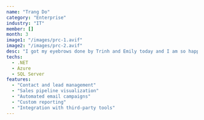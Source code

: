```yaml
---
name: "Trang Do"
category: "Enterprise"
industry: "IT"
member: []
month: 3
image1: "/images/prc-1.avif"
image2: "/images/prc-2.avif"
desc: "I got my eyebrows done by Trinh and Emily today and I am so happy with how everything turned out. I got my eyebrows microbladed about 6 years ago and the lady that did my eyebrows left them uneven. I thought that it wasn’t possible to fix but they not only fixed the unevenness, everything turned out so natural and not bolded like most place. I highly recommend this place to everyone that’s thinking about it."
techs:
  - .NET
  - Azure
  - SQL Server
features:
  - "Contact and lead management"
  - "Sales pipeline visualization"
  - "Automated email campaigns"
  - "Custom reporting"
  - "Integration with third-party tools"
---
```

